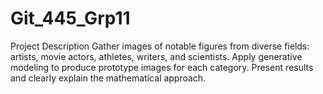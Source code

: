 # Git_445_Grp11
Project Description
Gather images of notable figures from diverse fields: artists, movie actors, athletes, writers, and scientists. Apply generative modeling to produce prototype images for each category. Present results and clearly explain the mathematical approach.
